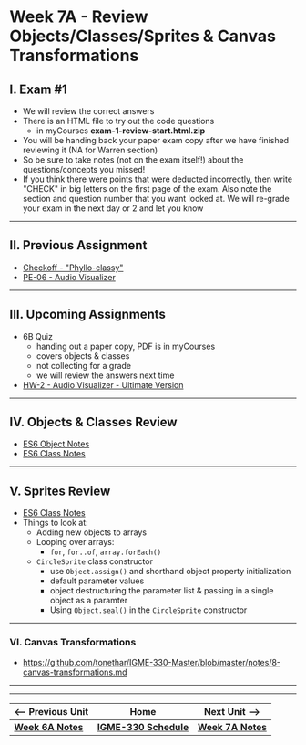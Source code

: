 # Week 7A - Review Objects/Classes/Sprites & Canvas Transformations

## I. Exam #1
- We will review the correct answers
- There is an HTML file to try out the code questions
  - in myCourses **exam-1-review-start.html.zip**
- You will be handing back your paper exam copy after we have finished reviewing it (NA for Warren section)
- So be sure to take notes (not on the exam itself!) about the questions/concepts you missed!
- If you think there were points that were deducted incorrectly, then write "CHECK" in big letters on the first page of the exam. Also note the section and question number that you want looked at. We will re-grade your exam in the next day or 2 and let you know

<hr>

## II. Previous Assignment
- [Checkoff - "Phyllo-classy"](../checkoffs/phyllo-classy.md)
- [PE-06 - Audio Visualizer](../pe/pe-06.md)

<hr>

## III. Upcoming Assignments
- 6B Quiz
  - handing out a paper copy, PDF is in myCourses
  - covers objects & classes 
  - not collecting for a grade
  - we will review the answers next time 
- [HW-2 - Audio Visualizer - Ultimate Version](../hw/hw-2.md)

<hr>

## IV. Objects & Classes Review
- [ES6 Object Notes](../notes/object-notes.md)
- [ES6 Class Notes](../notes/es6-class-notes.md)

<hr>

## V. Sprites Review
- [ES6 Class Notes](../notes/es6-class-notes.md)
- Things to look at:
  - Adding new objects to arrays
  - Looping over arrays:
    - `for`, `for..of`, `array.forEach()`
  - `CircleSprite` class constructor
    - use `Object.assign()` and shorthand object property initialization
    - default parameter values
    - object destructuring the parameter list & passing in a single object as a paramter
    - Using `Object.seal()` in the `CircleSprite` constructor

<hr>

### VI. Canvas Transformations

- https://github.com/tonethar/IGME-330-Master/blob/master/notes/8-canvas-transformations.md

<hr><hr>


| <-- Previous Unit | Home | Next Unit -->
| --- | --- | --- 
| [**Week 6A Notes**](06A.md)  |  [**IGME-330 Schedule**](../schedule.md) | [**Week 7A Notes**](07A.md)
